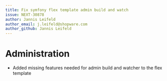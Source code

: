 ```yaml
---
title: Fix symfony flex template admin build and watch
issue: NEXT-30878
author: Jannis Leifeld
author_email: j.leifeld@shopware.com
author_github: Jannis Leifeld
---
```

# Administration
* Added missing features needed for admin build and watcher to the flex template
